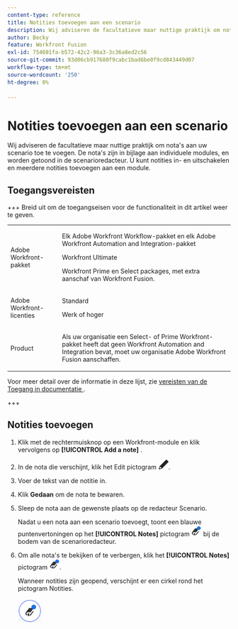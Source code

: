```yaml
---
content-type: reference
title: Notities toevoegen aan een scenario
description: Wij adviseren de facultatieve maar nuttige praktijk om nota's over elke module toe te voegen.
author: Becky
feature: Workfront Fusion
exl-id: 754601fa-b572-42c2-96a3-3c36a8ed2c56
source-git-commit: 93d06cb917680f9cabc1bad6be0f9cd843449d07
workflow-type: tm+mt
source-wordcount: '250'
ht-degree: 0%

---
```


# Notities toevoegen aan een scenario

Wij adviseren de facultatieve maar nuttige praktijk om nota&#39;s aan uw scenario toe te voegen. De nota&#39;s zijn in bijlage aan individuele modules, en worden getoond in de scenarioredacteur. U kunt notities in- en uitschakelen en meerdere notities toevoegen aan een module.

## Toegangsvereisten

+++ Breid uit om de toegangseisen voor de functionaliteit in dit artikel weer te geven.

<table style="table-layout:auto">
 <col> 
 <col> 
 <tbody> 
  <tr> 
   <td role="rowheader">Adobe Workfront-pakket</td> 
   <td> <p>Elk Adobe Workfront Workflow-pakket en elk Adobe Workfront Automation and Integration-pakket</p><p>Workfront Ultimate</p><p>Workfront Prime en Select packages, met extra aanschaf van Workfront Fusion.</p> </td> 
  </tr> 
  <tr data-mc-conditions=""> 
   <td role="rowheader">Adobe Workfront-licenties</td> 
   <td> <p>Standard</p><p>Werk of hoger</p> </td> 
  </tr> 
  <tr> 
   <td role="rowheader">Product</td> 
   <td>
   <p>Als uw organisatie een Select- of Prime Workfront-pakket heeft dat geen Workfront Automation and Integration bevat, moet uw organisatie Adobe Workfront Fusion aanschaffen.</li></ul>
   </td> 
  </tr>
 </tbody> 
</table>

Voor meer detail over de informatie in deze lijst, zie [&#x200B; vereisten van de Toegang in documentatie &#x200B;](/help/workfront-fusion/references/licenses-and-roles/access-level-requirements-in-documentation.md).

+++

## Notities toevoegen

1. Klik met de rechtermuisknop op een Workfront-module en klik vervolgens op **[!UICONTROL Add a note]** .
1. In de nota die verschijnt, klik het Edit pictogram ![&#x200B; uitgeven pictogram &#x200B;](assets/edit-note.png).
1. Voer de tekst van de notitie in.
1. Klik **Gedaan** om de nota te bewaren.
1. Sleep de nota aan de gewenste plaats op de redacteur Scenario.

   Nadat u een nota aan een scenario toevoegt, toont een blauwe puntenvertoningen op het **[!UICONTROL Notes]** pictogram ![&#x200B; pictogram van Nota&#39;s met punt &#x200B;](assets/notes-icon-w-dot.png) bij de bodem van de scenarioredacteur.

1. Om alle nota&#39;s te bekijken of te verbergen, klik het **[!UICONTROL Notes]** pictogram ![&#x200B; pictogram van Nota&#39;s met punt &#x200B;](assets/notes-icon-w-dot.png).

   Wanneer notities zijn geopend, verschijnt er een cirkel rond het pictogram Notities.

   ![&#x200B; pictogram van Nota&#39;s met cirkel &#x200B;](assets/notes-icon-with-circle.png)
